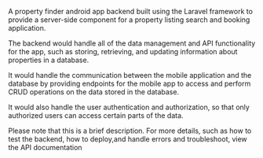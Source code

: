 A property finder android app backend built using the Laravel framework to provide a server-side component for a property listing search and booking application.

The backend would handle all of the data management and API functionality for the app, such as storing, retrieving, and updating information about properties in a database.

It would handle the communication between the mobile application and the database by providing endpoints for the mobile app to access and perform CRUD operations on the data stored in the database.

It would also handle the user authentication and authorization, so that only authorized users can access certain parts of the data.

Please note that this is a brief description. For more details, such as how to test the backend, how to deploy,and   handle errors and troubleshoot,  view  the API documentation
